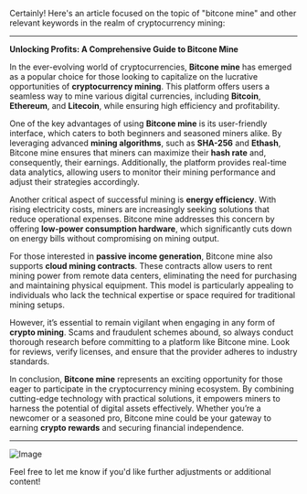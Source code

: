 Certainly! Here's an article focused on the topic of "bitcone mine" and other relevant keywords in the realm of cryptocurrency mining:

---

**Unlocking Profits: A Comprehensive Guide to Bitcone Mine**

In the ever-evolving world of cryptocurrencies, **Bitcone mine** has emerged as a popular choice for those looking to capitalize on the lucrative opportunities of **cryptocurrency mining**. This platform offers users a seamless way to mine various digital currencies, including **Bitcoin**, **Ethereum**, and **Litecoin**, while ensuring high efficiency and profitability.

One of the key advantages of using **Bitcone mine** is its user-friendly interface, which caters to both beginners and seasoned miners alike. By leveraging advanced **mining algorithms**, such as **SHA-256** and **Ethash**, Bitcone mine ensures that miners can maximize their **hash rate** and, consequently, their earnings. Additionally, the platform provides real-time data analytics, allowing users to monitor their mining performance and adjust their strategies accordingly.

Another critical aspect of successful mining is **energy efficiency**. With rising electricity costs, miners are increasingly seeking solutions that reduce operational expenses. Bitcone mine addresses this concern by offering **low-power consumption hardware**, which significantly cuts down on energy bills without compromising on mining output.

For those interested in **passive income generation**, Bitcone mine also supports **cloud mining contracts**. These contracts allow users to rent mining power from remote data centers, eliminating the need for purchasing and maintaining physical equipment. This model is particularly appealing to individuals who lack the technical expertise or space required for traditional mining setups.

However, it’s essential to remain vigilant when engaging in any form of **crypto mining**. Scams and fraudulent schemes abound, so always conduct thorough research before committing to a platform like Bitcone mine. Look for reviews, verify licenses, and ensure that the provider adheres to industry standards.

In conclusion, **Bitcone mine** represents an exciting opportunity for those eager to participate in the cryptocurrency mining ecosystem. By combining cutting-edge technology with practical solutions, it empowers miners to harness the potential of digital assets effectively. Whether you’re a newcomer or a seasoned pro, Bitcone mine could be your gateway to earning **crypto rewards** and securing financial independence.

--- 

![Image](https://github.com/user-attachments/assets/b8266eee-691e-4ee1-99ef-bfa10d234fd4)

Feel free to let me know if you'd like further adjustments or additional content!